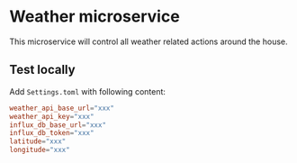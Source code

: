# Weather microservice

This microservice will control all weather related actions around the house.

## Test locally

Add `Settings.toml` with following content:

```toml
weather_api_base_url="xxx"
weather_api_key="xxx"
influx_db_base_url="xxx"
influx_db_token="xxx"
latitude="xxx"
longitude="xxx"
```
